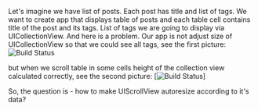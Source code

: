 Let's imagine we have list of posts. Each post has title and list of tags. We want to create app that displays table of posts and each table cell contains title of the post and its tags. List of tags we are going to display via UICollectionView. And here is a problem. Our app is not adjust size of UICollectionView so that we could see all tags, see the first picture:
![Build Status](https://raw.github.com/avokin/PostViewer/master/PostViewer/AfterScroll.png)

but when we scroll table in some cells height of the collection view calculated correctly, see the second picture:
[![Build Status](https://raw.github.com/avokin/PostViewer/master/PostViewer/JustAfterLoad.png)]

So, the question is - how to make UIScrollView autoresize according to it's data?